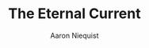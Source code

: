 ---
author: "Aaron Niequist"
title: "The Eternal Current"
publisher: "WaterBrook"
links:
  amazon: "https://www.amazon.com/Eternal-Current-Practice-Based-Faith-Drowning-ebook/dp/B077CSNSLN"
authorCitation: "Niequist, A."
year: "2018"
---